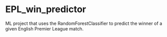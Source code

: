 # EPL_win_predictor

ML project that uses the RandomForestClassifier to predict the winner of a given English Premier League match.
